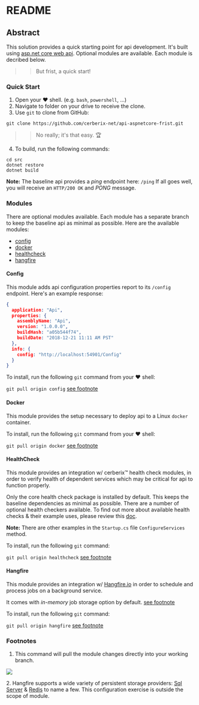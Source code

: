 # README

## Abstract

This solution provides a quick starting point for api development. It's built using [asp.net core web api](https://docs.microsoft.com/en-us/aspnet/core/?view=aspnetcore-2.1). Optional modules are available. Each module is decribed below.

>> But frist, a quick start!

### Quick Start

1. Open your :heart: shell. (e.g. `bash`, `powershell`, ...)
2. Navigate to folder on your drive to receive the clone.
3. Use `git` to clone from GitHub:

``` git clone https://github.com/cerberix-net/api-aspnetcore-frist.git ``` 

>> No really; it's that easy. :trophy: 

4. To build, run the following commands:

``` cd src ```<br/>
``` dotnet restore ```<br/>
``` dotnet build ```<br/>

**Note:** The baseline api provides a *ping* endpoint here: `/ping` If all goes well, you will receive an `HTTP/200 OK` and *PONG* message.

### Modules

There are optional modules available. Each module has a separate branch to keep the baseline api as minimal as possible. Here are the available modules:

* [config](#config)
* [docker](#docker)
* [healthcheck](#healthcheck)
* [hangfire](#hangfire)

<a name="config"></a>
#### Config

This module adds api configuration properties report to its `/config` endpoint. Here's an example response:

```json
{
  application: "Api",
  properties: {
    assemblyName: "Api",
    version: "1.0.0.0",
    buildHash: "a05b544f74",
    buildDate: "2018-12-21 11:11 AM PST"
  },
  info: {
    config: "http://localhost:54901/Config"
  }
}
```

To install, run the following `git` command from your :heart: shell:

``` git pull origin config ``` [see footnote](#1)

<a name="docker"></a>
#### Docker

This module provides the setup necessary to deploy api to a Linux `docker` container. 

To install, run the following `git` command from your :heart: shell:

``` git pull origin docker ``` [see footnote](#1)

<a name="healthcheck"></a>
#### HealthCheck

This module provides an integration w/ cerberix:tm: health check modules, in order to verify health of dependent services which may be critical for api to function properly. 

Only the core health check package is installed by default. This keeps the baseline dependencies as minimal as possible. There are a number of optional health checkers available.
To find out more about available health checks & their example uses, please review this [doc](https://github.com/cerberix-net/util-nuget-healthcheck).

**Note:** There are other examples in the `Startup.cs` file `ConfigureServices` method.

To install, run the following `git` command:

``` git pull origin healthcheck ``` [see footnote](#1)

<a name="hangfire"></a>
#### Hangfire

This module provides an integration w/ [Hangfire.io](https://www.hangfire.io/) in order to schedule and process jobs on a background service.

It comes with *in-memory* job storage option by default. [see footnote](#2)

To install, run the following `git` command:

``` git pull origin hangfire ``` [see footnote](#1)

### Footnotes

<a name="1"></a>
1. This command will pull the module changes directly into your working branch.

![](img/orb.jpg)
 
<a name="2"></a>
2. Hangfire supports a wide variety of persistent storage providers: [Sql Server](http://docs.hangfire.io/en/latest/configuration/using-sql-server.html) & [Redis](http://docs.hangfire.io/en/latest/configuration/using-redis.html) to name a few. This configuration exercise is outside the scope of module.